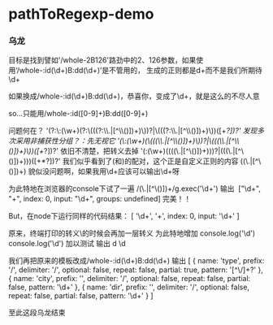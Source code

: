 # pathToRegexp-demo

### 乌龙

目标是找到譬如'/whole-2B126'路劲中的2、126参数，如果使用‘/whole-:id(\d+)B:dd(\d+)’是不管用的，
生成的正则都是d+而不是我们所期待\d+

如果换成/whole-:id(\\d+)B:dd(\\d+)，恭喜你，变成了\\d+，就是这么的不尽人意

so...只能用/whole-:id([0-9]+)B:dd([0-9]+)

问题何在？
'(?:\\:(\\w+)(?:\\(((?:\\\\.|[^\\\\()])+)\\))?|\\(((?:\\\\.|[^\\\\()])+)\\))([+*?])?'
发现多次采用非捕获性分组？：先无视它
'(\\:(\\w+)(\\(((\\\\.|[^\\\\()])+)\\))?|\\(((\\\\.|[^\\\\()])+)\\))([+*?])?'
依旧不清楚，把转义去掉
'(\:(\w+)(\(((\\.|[^\\()])+)\))?|\(((\\.|[^\\()])+)\))([+*?])?'
我们似乎看到了\(和\)的配对，这个正是自定义正则的内容
((\\.|[^\\()])+)
貌似没问题啊，如果我用\\d+应该可以输出\d+呀

为此特地在浏览器的console下试了一遍
/(\\.|[^\\()])+/g.exec('\\d+')
输出
 ["\d+", "+", index: 0, input: "\d+", groups: undefined]
完美！！

But，在node下运行同样的代码结果：
[ '\\d+', '+', index: 0, input: '\\d+' ]

原来，终端打印的转义\的时候会再加一层转义
为此特地增加
console.log('\d')
console.log('\\d')
加以测试
输出
d
\d

我们再把原来的模板改成/whole-:id(\\d+)B:dd(\\d+)
输出
[ { name: 'type',
    prefix: '/',
    delimiter: '/',
    optional: false,
    repeat: false,
    partial: true,
    pattern: '[^\\/]+?' },
  { name: 'city',
    prefix: '',
    delimiter: '/',
    optional: false,
    repeat: false,
    partial: false,
    pattern: '\\d+' },
  { name: 'dir',
    prefix: '',
    delimiter: '/',
    optional: false,
    repeat: false,
    partial: false,
    pattern: '\\d+' } ]

至此这段乌龙结束


